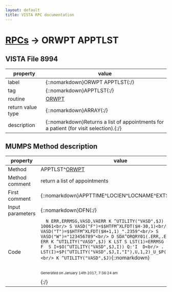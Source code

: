 ```yaml
---
layout: default
title: VISTA RPC documentation
---
```




# [RPCs](TableOfContent.md) &#8594; ORWPT APPTLST 


 ## VISTA File 8994 


 property | value 
--- | --- 
 label | {::nomarkdown}ORWPT APPTLST{:/}
 tag | {::nomarkdown}APPTLST{:/}
 routine | [ORWPT](http://code.osehra.org/dox/Routine_ORWPT_source.html)
 return value type | {::nomarkdown}ARRAY{:/}
 description | {::nomarkdown}Returns a list of appointments for a patient (for visit selection).{:/}


## MUMPS Method description

 property | value 
 --- | --- 
 Method | APPTLST^[ORWPT](http://code.osehra.org/dox/Routine_ORWPT_source.html)
 Method comment | return a list of appointments
 First comment | {::nomarkdown}APPTTIME^LOCIEN^LOCNAME^EXTSTATUS{:/}
 Input parameters | {::nomarkdown}DFN{:/}
 Code | ```  N ERR,ERRMSG,VASD,VAERR K ^UTILITY("VASD",$J)  ;IA 10061<br/> S VASD("F")=$$HTFM^XLFDT($H-30,1)<br/> S VASD("T")=$$HTFM^XLFDT($H+1,1)_".2359"<br/> S VASD("W")="123456789"<br/> D SDA^ORQRY01(.ERR,.ERRMSG)<br/> I ERR K ^UTILITY("VASD",$J) K LST S LST(1)=ERRMSG Q<br/> S I=0 F  S I=$O(^UTILITY("VASD",$J,I)) Q:'I  D<br/> . S LST(I)=$P(^UTILITY("VASD",$J,I,"I"),U,1,2)_U_$P(^("E"),U,2,3)<br/> K ^UTILITY("VASD",$J)```{::nomarkdown} <br/><br/><p style="font-size: 11px">Generated on January 14th 2017, 7:36:24 am</p>{:/}